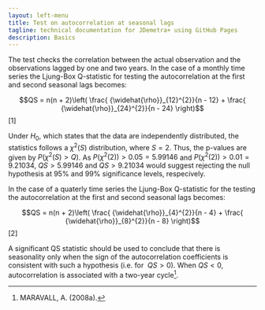 ```yaml
---
layout: left-menu
title: Test on autocorrelation at seasonal lags
tagline: technical documentation for JDemetra+ using GitHub Pages
description: Basics
---
```

The test checks the correlation between the actual observation and the
observations lagged by one and two years. In the case of a monthly time
series the Ljung-Box Q-statistic for testing the autocorrelation at the
first and second seasonal lags becomes:

  $$QS = n(n + 2)\left( \frac{ {\widehat{\rho}}_{12}^{2}}{n - 12} + \frac{ {\widehat{\rho}}_{24}^{2}}{n - 24} \right)$$   \[1\] <!---   \[7.153\]     -->

Under $H_{0}$, which states that the data are independently distributed,
the statistics follows a $\chi^{2}(S)$ distribution, where $S = 2$.
Thus, the p-values are given by $P(\chi^{2}\left( S \right) > Q)$. As
${P(\chi}^{2}(2)) > 0.05 = 5.99146$ and
${P(\chi}^{2}(2)) > 0.01 = 9.21034$, $QS > 5.99146$ and $QS > 9.21034$
would suggest rejecting the null hypothesis at $95\%$ and $99\%$
significance levels, respecively.

In the case of a quaterly time series the Ljung-Box Q-statistic for the
testing the autocorrelation at the first and second seasonal lags
becomes:
 
 $$QS = n(n + 2)\left( \frac{ {\widehat{\rho}}_{4}^{2}}{n - 4} + \frac{ {\widehat{\rho}}_{8}^{2}}{n - 8} \right)$$   \[2\]   <!---   \[7.154\]   -->

A significant $\text{QS}$ statistic should be used to conclude that
there is seasonality only when the sign of the autocorrelation
coefficients is consistent with such a hypothesis (i.e. for $\ QS > 0$).
When $QS < 0$, autocorrelation is associated with a two-year cycle[^84].

[^84]: MARAVALL, A. (2008a).